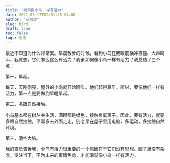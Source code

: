 ```yaml
---
title: "如何像小鸟一样有活力"
date: 2021-05-17T09:51:25-04:00
author: "郝鸿涛"
slug: bird
draft: true
toc: false
tags: 思考
---
```


最近不知道为什么非常累。早晨散步的时候，看到小鸟在我眼前横冲直撞、大声鸣叫，我就想，它们怎么这么有活力？我该如何像小鸟一样有活力？我总结了三个点：

第一，早起。

每天，天刚刚亮，屋外的小鸟就开始鸣叫。他们起得真早。所以，要像他们一样有活力，第一点是要做到早睡早起。

第二，多跟自然接触。

小鸟基本都在树丛中生活，满眼都是绿色，接触负氧离子。因此，要有活力，就要多跟自然接触。平常多去外面走走，别老呆在屋子里用电脑，多运动，多接触自然环境。

第三，清空大脑。

我的直觉告诉我，小鸟有活力很重要的一个原因在于它们没有思想。脑子里没有杂念，专注当下，不为未来的事情焦虑，才能渐渐像小鸟一样有活力。